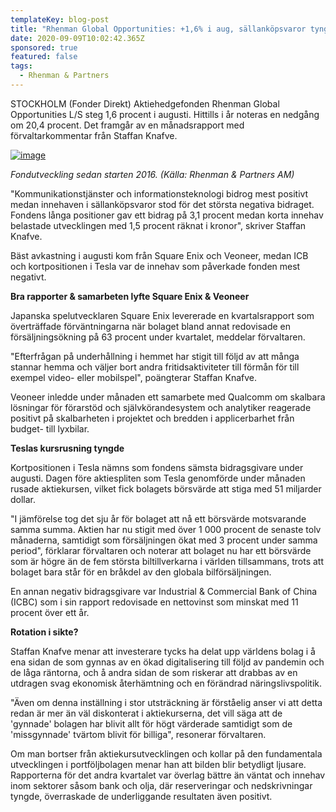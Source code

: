 ```yaml
---
templateKey: blog-post
title: "Rhenman Global Opportunities: +1,6% i aug, sällanköpsvaror tyngde"
date: 2020-09-09T10:02:42.365Z
sponsored: true
featured: false
tags:
  - Rhenman & Partners
---
```

<!--StartFragment-->

STOCKHOLM (Fonder Direkt) Aktiehedgefonden Rhenman Global Opportunities L/S steg 1,6 procent i augusti. Hittills i år noteras en nedgång om 20,4 procent. Det framgår av en månadsrapport med förvaltarkommentar från Staffan Knafve.

[![image](https://i.direkt.se/200909/588857801.png)](https://i.direkt.se/200909/588857801.png)

*Fondutveckling sedan starten 2016. (Källa: Rhenman & Partners AM)*

"Kommunikationstjänster och informationsteknologi bidrog mest positivt medan innehaven i sällanköpsvaror stod för det största negativa bidraget. Fondens långa positioner gav ett bidrag på 3,1 procent medan korta innehav belastade utvecklingen med 1,5 procent räknat i kronor", skriver Staffan Knafve.

Bäst avkastning i augusti kom från Square Enix och Veoneer, medan ICB och kortpositionen i Tesla var de innehav som påverkade fonden mest negativt.

**Bra rapporter & samarbeten lyfte Square Enix & Veoneer**

Japanska spelutvecklaren Square Enix levererade en kvartalsrapport som överträffade förväntningarna när bolaget bland annat redovisade en försäljningsökning på 63 procent under kvartalet, meddelar förvaltaren.

"Efterfrågan på underhållning i hemmet har stigit till följd av att många stannar hemma och väljer bort andra fritidsaktiviteter till förmån för till exempel video- eller mobilspel", poängterar Staffan Knafve.

Veoneer inledde under månaden ett samarbete med Qualcomm om skalbara lösningar för förarstöd och självkörandesystem och analytiker reagerade positivt på skalbarheten i projektet och bredden i applicerbarhet från budget- till lyxbilar.

**Teslas kursrusning tyngde**

Kortpositionen i Tesla nämns som fondens sämsta bidragsgivare under augusti. Dagen före aktiespliten som Tesla genomförde under månaden rusade aktiekursen, vilket fick bolagets börsvärde att stiga med 51 miljarder dollar.

"I jämförelse tog det sju år för bolaget att nå ett börsvärde motsvarande samma summa. Aktien har nu stigit med över 1 000 procent de senaste tolv månaderna, samtidigt som försäljningen ökat med 3 procent under samma period", förklarar förvaltaren och noterar att bolaget nu har ett börsvärde som är högre än de fem största biltillverkarna i världen tillsammans, trots att bolaget bara står för en bråkdel av den globala bilförsäljningen.

En annan negativ bidragsgivare var Industrial & Commercial Bank of China (ICBC) som i sin rapport redovisade en nettovinst som minskat med 11 procent över ett år.

**Rotation i sikte?**

Staffan Knafve menar att investerare tycks ha delat upp världens bolag i å ena sidan de som gynnas av en ökad digitalisering till följd av pandemin och de låga räntorna, och å andra sidan de som riskerar att drabbas av en utdragen svag ekonomisk återhämtning och en förändrad näringslivspolitik.

"Även om denna inställning i stor utsträckning är förståelig anser vi att detta redan är mer än väl diskonterat i aktiekurserna, det vill säga att de 'gynnade' bolagen har blivit allt för högt värderade samtidigt som de 'missgynnade' tvärtom blivit för billiga", resonerar förvaltaren.

Om man bortser från aktiekursutvecklingen och kollar på den fundamentala utvecklingen i portföljbolagen menar han att bilden blir betydligt ljusare. Rapporterna för det andra kvartalet var överlag bättre än väntat och innehav inom sektorer såsom bank och olja, där reserveringar och nedskrivningar tyngde, överraskade de underliggande resultaten även positivt.

<!--EndFragment-->